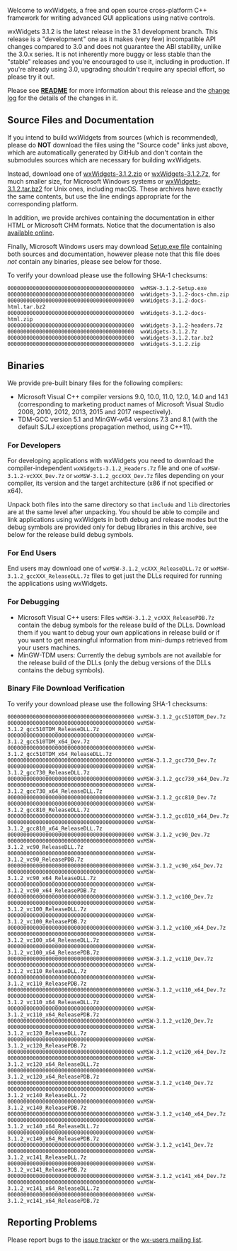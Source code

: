Welcome to wxWidgets, a free and open source cross-platform C++ framework for writing advanced GUI applications using native controls.

wxWidgets 3.1.2 is the latest release in the 3.1 development branch. This release is a "development" one as it makes (very few) incompatible API changes compared to 3.0 and does not guarantee the ABI stability, unlike the 3.0.x series. It is not inherently more buggy or less stable than the "stable" releases and you're encouraged to use it, including in production. If you're already using 3.0, upgrading shouldn't require any special effort, so please try it out.

Please see [**README**](https://raw.githubusercontent.com/wxWidgets/wxWidgets/v3.1.2/docs/readme.txt) for more information about this release and the [change log](https://raw.githubusercontent.com/wxWidgets/wxWidgets/v3.1.2/docs/changes.txt) for the details of the changes in it.


## Source Files and Documentation

If you intend to build wxWidgets from sources (which is recommended), please do **NOT** download the files using the "Source code" links just above, which are automatically generated by GitHub and don't contain the submodules sources which are necessary for building wxWidgets.

Instead, download one of [wxWidgets-3.1.2.zip](https://github.com/wxWidgets/wxWidgets/releases/download/v3.1.2/wxWidgets-3.1.2.zip) or [wxWidgets-3.1.2.7z](https://github.com/wxWidgets/wxWidgets/releases/download/v3.1.2/wxWidgets-3.1.2.7z), for much smaller size, for Microsoft Windows systems or [wxWidgets-3.1.2.tar.bz2](https://github.com/wxWidgets/wxWidgets/releases/download/v3.1.2/wxWidgets-3.1.2.tar.bz2) for Unix ones, including macOS. These archives have exactly the same contents, but use the line endings appropriate for the corresponding platform.

In addition, we provide archives containing the documentation in either HTML or Microsoft CHM formats. Notice that the documentation is also [available online](https://docs.wxwidgets.org/3.1.2).

Finally, Microsoft Windows users may download [Setup.exe file](https://github.com/wxWidgets/wxWidgets/releases/download/v3.1.2/wxMSW-3.1.2-Setup.exe) containing both sources and documentation, however please note that this file does _not_ contain any binaries, please see below for those.

To verify your download please use the following SHA-1 checksums:

    0000000000000000000000000000000000000000  wxMSW-3.1.2-Setup.exe
    0000000000000000000000000000000000000000  wxWidgets-3.1.2-docs-chm.zip
    0000000000000000000000000000000000000000  wxWidgets-3.1.2-docs-html.tar.bz2
    0000000000000000000000000000000000000000  wxWidgets-3.1.2-docs-html.zip
    0000000000000000000000000000000000000000  wxWidgets-3.1.2-headers.7z
    0000000000000000000000000000000000000000  wxWidgets-3.1.2.7z
    0000000000000000000000000000000000000000  wxWidgets-3.1.2.tar.bz2
    0000000000000000000000000000000000000000  wxWidgets-3.1.2.zip

## Binaries

We provide pre-built binary files for the following compilers:

* Microsoft Visual C++ compiler versions 9.0, 10.0, 11.0, 12.0, 14.0 and 14.1 (corresponding to marketing product names of Microsoft Visual Studio 2008, 2010, 2012, 2013, 2015 and 2017 respectively).
* TDM-GCC version 5.1 and MinGW-w64 versions 7.3 and 8.1 (with the default SJLJ exceptions propagation method, using C++11).

### For Developers

For developing applications with wxWidgets you need to download the compiler-independent `wxWidgets-3.1.2_Headers.7z` file and one of `wxMSW-3.1.2-vcXXX_Dev.7z` or `wxMSW-3.1.2_gccXXX_Dev.7z` files depending on your compiler, its version and the target architecture (x86 if not specified or x64).

Unpack both files into the same directory so that `include` and `lib` directories are at the same level after unpacking. You should be able to compile and link applications using wxWidgets in both debug and release modes but the debug symbols are provided only for debug libraries in this archive, see below for the release build debug symbols.

### For End Users

End users may download one of `wxMSW-3.1.2_vcXXX_ReleaseDLL.7z` or `wxMSW-3.1.2_gccXXX_ReleaseDLL.7z` files to get just the DLLs required for running the applications using wxWidgets.

### For Debugging

* Microsoft Visual C++ users: Files `wxMSW-3.1.2_vcXXX_ReleasePDB.7z` contain the debug symbols for the release build of the DLLs. Download them if you want to debug your own applications in release build or if you want to get meaningful information from mini-dumps retrieved from your users machines.
* MinGW-TDM users: Currently the debug symbols are not available for the release build of the DLLs (only the debug versions of the DLLs contains the debug symbols).

### Binary File Download Verification

To verify your download please use the following SHA-1 checksums:

    0000000000000000000000000000000000000000 wxMSW-3.1.2_gcc510TDM_Dev.7z
    0000000000000000000000000000000000000000 wxMSW-3.1.2_gcc510TDM_ReleaseDLL.7z
    0000000000000000000000000000000000000000 wxMSW-3.1.2_gcc510TDM_x64_Dev.7z
    0000000000000000000000000000000000000000 wxMSW-3.1.2_gcc510TDM_x64_ReleaseDLL.7z
    0000000000000000000000000000000000000000 wxMSW-3.1.2_gcc730_Dev.7z
    0000000000000000000000000000000000000000 wxMSW-3.1.2_gcc730_ReleaseDLL.7z
    0000000000000000000000000000000000000000 wxMSW-3.1.2_gcc730_x64_Dev.7z
    0000000000000000000000000000000000000000 wxMSW-3.1.2_gcc730_x64_ReleaseDLL.7z
    0000000000000000000000000000000000000000 wxMSW-3.1.2_gcc810_Dev.7z
    0000000000000000000000000000000000000000 wxMSW-3.1.2_gcc810_ReleaseDLL.7z
    0000000000000000000000000000000000000000 wxMSW-3.1.2_gcc810_x64_Dev.7z
    0000000000000000000000000000000000000000 wxMSW-3.1.2_gcc810_x64_ReleaseDLL.7z
    0000000000000000000000000000000000000000 wxMSW-3.1.2_vc90_Dev.7z
    0000000000000000000000000000000000000000 wxMSW-3.1.2_vc90_ReleaseDLL.7z
    0000000000000000000000000000000000000000 wxMSW-3.1.2_vc90_ReleasePDB.7z
    0000000000000000000000000000000000000000 wxMSW-3.1.2_vc90_x64_Dev.7z
    0000000000000000000000000000000000000000 wxMSW-3.1.2_vc90_x64_ReleaseDLL.7z
    0000000000000000000000000000000000000000 wxMSW-3.1.2_vc90_x64_ReleasePDB.7z
    0000000000000000000000000000000000000000 wxMSW-3.1.2_vc100_Dev.7z
    0000000000000000000000000000000000000000 wxMSW-3.1.2_vc100_ReleaseDLL.7z
    0000000000000000000000000000000000000000 wxMSW-3.1.2_vc100_ReleasePDB.7z
    0000000000000000000000000000000000000000 wxMSW-3.1.2_vc100_x64_Dev.7z
    0000000000000000000000000000000000000000 wxMSW-3.1.2_vc100_x64_ReleaseDLL.7z
    0000000000000000000000000000000000000000 wxMSW-3.1.2_vc100_x64_ReleasePDB.7z
    0000000000000000000000000000000000000000 wxMSW-3.1.2_vc110_Dev.7z
    0000000000000000000000000000000000000000 wxMSW-3.1.2_vc110_ReleaseDLL.7z
    0000000000000000000000000000000000000000 wxMSW-3.1.2_vc110_ReleasePDB.7z
    0000000000000000000000000000000000000000 wxMSW-3.1.2_vc110_x64_Dev.7z
    0000000000000000000000000000000000000000 wxMSW-3.1.2_vc110_x64_ReleaseDLL.7z
    0000000000000000000000000000000000000000 wxMSW-3.1.2_vc110_x64_ReleasePDB.7z
    0000000000000000000000000000000000000000 wxMSW-3.1.2_vc120_Dev.7z
    0000000000000000000000000000000000000000 wxMSW-3.1.2_vc120_ReleaseDLL.7z
    0000000000000000000000000000000000000000 wxMSW-3.1.2_vc120_ReleasePDB.7z
    0000000000000000000000000000000000000000 wxMSW-3.1.2_vc120_x64_Dev.7z
    0000000000000000000000000000000000000000 wxMSW-3.1.2_vc120_x64_ReleaseDLL.7z
    0000000000000000000000000000000000000000 wxMSW-3.1.2_vc120_x64_ReleasePDB.7z
    0000000000000000000000000000000000000000 wxMSW-3.1.2_vc140_Dev.7z
    0000000000000000000000000000000000000000 wxMSW-3.1.2_vc140_ReleaseDLL.7z
    0000000000000000000000000000000000000000 wxMSW-3.1.2_vc140_ReleasePDB.7z
    0000000000000000000000000000000000000000 wxMSW-3.1.2_vc140_x64_Dev.7z
    0000000000000000000000000000000000000000 wxMSW-3.1.2_vc140_x64_ReleaseDLL.7z
    0000000000000000000000000000000000000000 wxMSW-3.1.2_vc140_x64_ReleasePDB.7z
    0000000000000000000000000000000000000000 wxMSW-3.1.2_vc141_Dev.7z
    0000000000000000000000000000000000000000 wxMSW-3.1.2_vc141_ReleaseDLL.7z
    0000000000000000000000000000000000000000 wxMSW-3.1.2_vc141_ReleasePDB.7z
    0000000000000000000000000000000000000000 wxMSW-3.1.2_vc141_x64_Dev.7z
    0000000000000000000000000000000000000000 wxMSW-3.1.2_vc141_x64_ReleaseDLL.7z
    0000000000000000000000000000000000000000 wxMSW-3.1.2_vc141_x64_ReleasePDB.7z


## Reporting Problems

Please report bugs to the [issue tracker](https://trac.wxwidgets.org/newticket) or the [wx-users mailing list](http://groups.google.com/group/wx-users).

